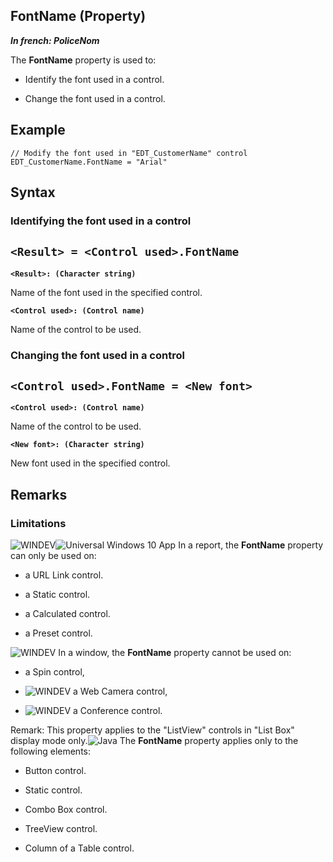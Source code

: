 


## FontName (Property)

***In french: PoliceNom***
	



<a name="XUse"></a>
<a name="Use"></a>
<a name="description"></a>
The **FontName** property is used to:

- Identify the font used in a control.

- Change the font used in a control.





<a name="Example1"></a>
<a name="sample_code"></a>

## Example


```wl
// Modify the font used in "EDT_CustomerName" control
EDT_CustomerName.FontName = "Arial"
```

<a name="XSYNTAX"></a>
<a name="SYNTAX1"></a>

## Syntax

### Identifying the font used in a control

`<Result> = <Control used>.FontName`
---

**`<Result>: (Character string)`**

Name of the font used in the specified control.

**`<Control used>: (Control name)`**

Name of the control to be used.  


<a name="SYNTAX2"></a>

### Changing the font used in a control

`<Control used>.FontName = <New font>`
---

**`<Control used>: (Control name)`**

Name of the control to be used.  

**`<New font>: (Character string)`**

New font used in the specified control.  



<a name="NOTE0"></a>
<a name="NOTE0_1"></a>

## Remarks


### Limitations
<a name="limitations_ELTPARAGRAPHE000084"></a>

![WINDEV](https://doc.pcsoft.fr/ext/images/us/WD.png)![Universal Windows 10 App](https://doc.pcsoft.fr/ext/images/us/UNIVERSALAPP.png) In a report, the **FontName** property can only be used on:

- a URL Link control.

- a Static control.

- a Calculated control.

- a Preset control.


![WINDEV](https://doc.pcsoft.fr/ext/images/us/WD.png) In a window, the **FontName** property cannot be used on:

- a Spin control, 

- ![WINDEV](https://doc.pcsoft.fr/ext/images/us/WD.png) a Web Camera control, 

- ![WINDEV](https://doc.pcsoft.fr/ext/images/us/WD.png) a Conference control.


Remark: This property applies to the "ListView" controls in "List Box" display mode only.![Java](https://doc.pcsoft.fr/ext/images/us/JAVA.png) The **FontName** property applies only to the following elements:

- Button control.

- Static control.

- Combo Box control.

- TreeView control.

- Column of a Table control.





